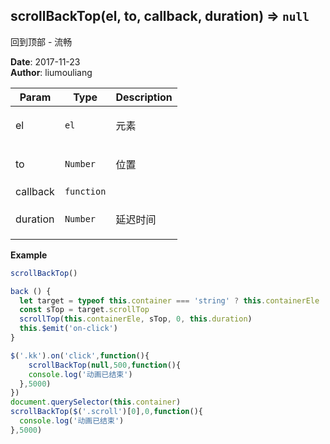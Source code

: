 ## scrollBackTop(el, to, callback, duration) ⇒ <code>null</code>
<p>回到顶部 - 流畅</p>

**Date**: 2017-11-23  
**Author**: liumouliang  

| Param | Type | Description |
| --- | --- | --- |
| el | <code>el</code> | <p>元素|默认：root</p> |
| to | <code>Number</code> | <p>位置|默认：0</p> |
| callback | <code>function</code> |  |
| duration | <code>Number</code> | <p>延迟时间|默认：500</p> |

**Example**  
```javascript
scrollBackTop()

back () {
  let target = typeof this.container === 'string' ? this.containerEle : (document.documentElement || document.body)
  const sTop = target.scrollTop
  scrollTop(this.containerEle, sTop, 0, this.duration)
  this.$emit('on-click')
}

$('.kk').on('click',function(){
    scrollBackTop(null,500,function(){
    console.log('动画已结束')
  },5000)
})
document.querySelector(this.container)
scrollBackTop($('.scroll')[0],0,function(){
  console.log('动画已结束')
},5000)
```
